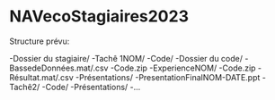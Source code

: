 # NAVecoStagiaires2023


Structure prévu:

-Dossier du stagiaire/
  -Tachê 1NOM/
    -Code/
      -Dossier du code/
      -BassedeDonnées.mat/.csv
      -Code.zip
      -ExperienceNOM/
        -Code.zip
        -Résultat.mat/.csv
    -Présentations/
       -PresentationFinalNOM-DATE.ppt
  -Tachê2/
    -Code/
    -Présentations/
  -...
    
